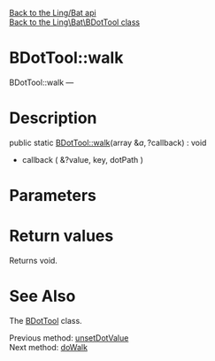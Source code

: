 [Back to the Ling/Bat api](https://github.com/lingtalfi/Bat/blob/master/doc/api/Ling/Bat.md)<br>
[Back to the Ling\Bat\BDotTool class](https://github.com/lingtalfi/Bat/blob/master/doc/api/Ling/Bat/BDotTool.md)


BDotTool::walk
================



BDotTool::walk — 




Description
================


public static [BDotTool::walk](https://github.com/lingtalfi/Bat/blob/master/doc/api/Ling/Bat/BDotTool/walk.md)(array &$a, ?$callback) : void




- callback ( &?value, key, dotPath )




Parameters
================



Return values
================

Returns void.








See Also
================

The [BDotTool](https://github.com/lingtalfi/Bat/blob/master/doc/api/Ling/Bat/BDotTool.md) class.

Previous method: [unsetDotValue](https://github.com/lingtalfi/Bat/blob/master/doc/api/Ling/Bat/BDotTool/unsetDotValue.md)<br>Next method: [doWalk](https://github.com/lingtalfi/Bat/blob/master/doc/api/Ling/Bat/BDotTool/doWalk.md)<br>

